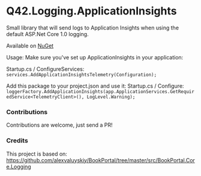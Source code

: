 Q42.Logging.ApplicationInsights
=========

Small library that will send logs to Application Insights when using the default ASP.Net Core 1.0 logging.

Available on [NuGet](https://www.nuget.org/packages/Q42.Logging.ApplicationInsights/)

Usage:
Make sure you've set up ApplicationInsights in your application:

Startup.cs / ConfigureServices:  
`services.AddApplicationInsightsTelemetry(Configuration);`

Add this package to your project.json and use it:
Startup.cs / Configure:  
`loggerFactory.AddApplicationInsights(app.ApplicationServices.GetRequiredService<TelemetryClient>(), LogLevel.Warning);`

### Contributions
Contributions are welcome, just send a PR!

### Credits
This project is based on:
https://github.com/alexvaluyskiy/BookPortal/tree/master/src/BookPortal.Core.Logging

